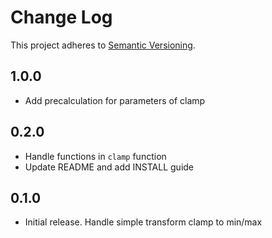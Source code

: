 # Change Log
This project adheres to [Semantic Versioning](http://semver.org/).

## 1.0.0

* Add precalculation for parameters of clamp

## 0.2.0

* Handle functions in `clamp` function
* Update README and add INSTALL guide

## 0.1.0

* Initial release. Handle simple transform clamp to min/max
